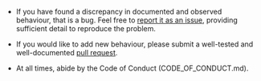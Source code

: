 * If you have found a discrepancy in documented and observed behaviour, that
  is a bug.  Feel free to [report it as an
  issue](https://github.com/cipherstash/enveloperb/issues), providing
  sufficient detail to reproduce the problem.

* If you would like to add new behaviour, please submit a well-tested and
  well-documented [pull
  request](https://github.com/cipherstash/enveloperb/pulls).

* At all times, abide by the Code of Conduct (CODE_OF_CONDUCT.md).
